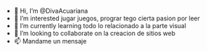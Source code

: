 - 👋 Hi, I’m @DivaAcuariana
- 👀 I’m interested jugar juegos, prograr  tego cierta pasion por leer
- 🌱 I’m currently learning todo lo relacionado a la parte visual
- 💞️ I’m looking to collaborate on  la creacion de sitios web 
- 📫 Mandame un mensaje

<!---
DivaAcuariana/DivaAcuariana is a ✨ special ✨ repository because its `README.md` (this file) appears on your GitHub profile.
You can click the Preview link to take a look at your changes.
--->
